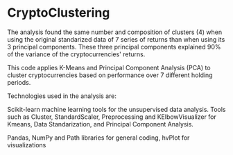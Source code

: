 # CryptoClustering


The analysis found the same number and composition of clusters (4) when using the original standarized data of 7 series of returns than when using its 3 principal components. These three principal components explained 90% of the variance of the cryptocurrencies' returns.

This code applies K-Means and Principal Component Analysis (PCA) to cluster cryptocurrencies based on performance over 7 different holding periods.

Technologies used in the analysis are:

Scikit-learn machine learning tools for the unsupervised data analysis. Tools such as Cluster, StandardScaler, Preprocessing and KElbowVisualizer for Kmeans, Data Standarization, and Principal Component Analysis.

Pandas, NumPy and Path libraries for general coding, hvPlot for visualizations 


